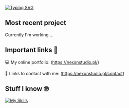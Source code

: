 [![Typing SVG](https://readme-typing-svg.demolab.com?font=Fira+Code&duration=3000&pause=2000&color=F7F7F7&width=435&lines=Hi+there%2C+I'm+Marcin+Kaczmarek!+%F0%9F%91%BE)](https://git.io/typing-svg)

## Most recent project

Currently I'm working ...

## Important links 🔗

💻 My online portfolio: (https://nexonstudio.pl/)

📧 Links to contact with me: (https://nexonstudio.pl/contact)


## Stuff I know 🤓

[![My Skills](https://skillicons.dev/icons?i=html,css,js,react,sass,php,ae,pr,ps&theme=dark)](https://skillicons.dev)



